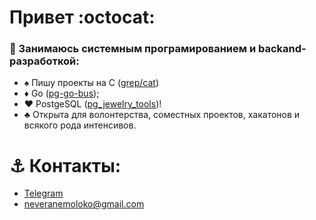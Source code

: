 # Привет :octocat:

### 👾 Занимаюсь системным програмированием и backand-разработкой:
- ♠️ Пишу проекты на C ([grep/cat](https://github.com/veranemoloko/mini-clone-grep-cat))
- ♦️ Go ([pg-go-bus](https://github.com/veranemoloko/pg-go-bus));
- ♥️ PostgeSQL ([pg_jewelry_tools](https://github.com/veranemoloko/pg_jewelry_tools))!
- ♣️ Открыта для волонтерства, соместных проектов, хакатонов и всякого рода интенсивов. 

# ⚓ **Контакты:** 
  - [Telegram](https://t.me/veranemoloko)
  - neveranemoloko@gmail.com



